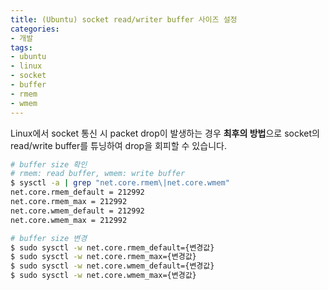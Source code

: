 ```yaml
---
title: (Ubuntu) socket read/writer buffer 사이즈 설정
categories:
- 개발
tags:
- ubuntu
- linux
- socket
- buffer
- rmem
- wmem
---
```


Linux에서 socket 통신 시 packet drop이 발생하는 경우 **최후의 방법**으로 socket의 read/write buffer를 튜닝하여 drop을 회피할 수 있습니다.

```bash
# buffer size 확인
# rmem: read buffer, wmem: write buffer
$ sysctl -a | grep "net.core.rmem\|net.core.wmem"
net.core.rmem_default = 212992
net.core.rmem_max = 212992
net.core.wmem_default = 212992
net.core.wmem_max = 212992

# buffer size 변경
$ sudo sysctl -w net.core.rmem_default={변경값}
$ sudo sysctl -w net.core.rmem_max={변경값}
$ sudo sysctl -w net.core.wmem_default={변경값}
$ sudo sysctl -w net.core.wmem_max={변경값}
```